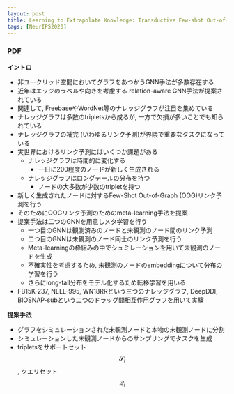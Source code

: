 ```yaml
---
layout: post
title: Learning to Extrapolate Knowledge: Transductive Few-shot Out-of-Graph Link Prediction 
tags: [NeurIPS2020]
---
```


### [PDF](https://proceedings.neurips.cc/paper/2020/file/0663a4ddceacb40b095eda264a85f15c-Paper.pdf)
**イントロ**
- 非ユークリッド空間においてグラフをあつかうGNN手法が多数存在する
- 近年はエッジのラベルや向きを考慮する relation-aware GNN手法が提案されている
- 関連して, FreebaseやWordNet等のナレッジグラフが注目を集めている
- ナレッジグラフは多数のtripletsから成るが, 一方で欠損が多いことでも知られている
- ナレッジグラフの補完 (いわゆるリンク予測)が界隈で重要なタスクになっている
- 実世界におけるリンク予測にはいくつか課題がある
  - ナレッジグラフは時間的に変化する
    - 一日に200程度のノードが新しく生成される
  - ナレッジグラフはロングテールの分布を持つ
    - ノードの大多数が少数のtripletを持つ
- 新しく生成されたノードに対するFew-Shot Out-of-Graph (OOG)リンク予測を行う
- そのためにOOGリンク予測のためのmeta-learning手法を提案
- 提案手法は二つのGNNを用意しメタ学習を行う
  - 一つ目のGNNは観測済みのノードと未観測のノード間のリンク予測 
  - 二つ目のGNNは未観測のノード同士のリンク予測を行う
  - Meta-learningの枠組みの中でシュミレーションを用いて未観測のノードを生成
  - 不確実性を考慮するため, 未観測のノードのembeddingについて分布の学習を行う
  - さらにlong-tail分布をモデル化するため転移学習を用いる
- FB15K-237, NELL-995, WN18RRという三つのナレッジグラフ, DeepDDI, BIOSNAP-subという二つのドラッグ間相互作用グラフを用いて実験

**提案手法**
- グラフをシミュレーションされた未観測ノードと本物の未観測ノードに分割
- シミュレーションした未観測ノードからのサンプリングでタスクを生成
- tripletsをサポートセット $$\mathcal{S}_i$$, クエリセット $$\mathcal{Q}_i$$

